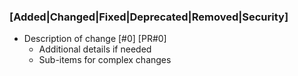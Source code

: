 ### [Added|Changed|Fixed|Deprecated|Removed|Security]
- Description of change [#0] [PR#0]
  - Additional details if needed
  - Sub-items for complex changes
